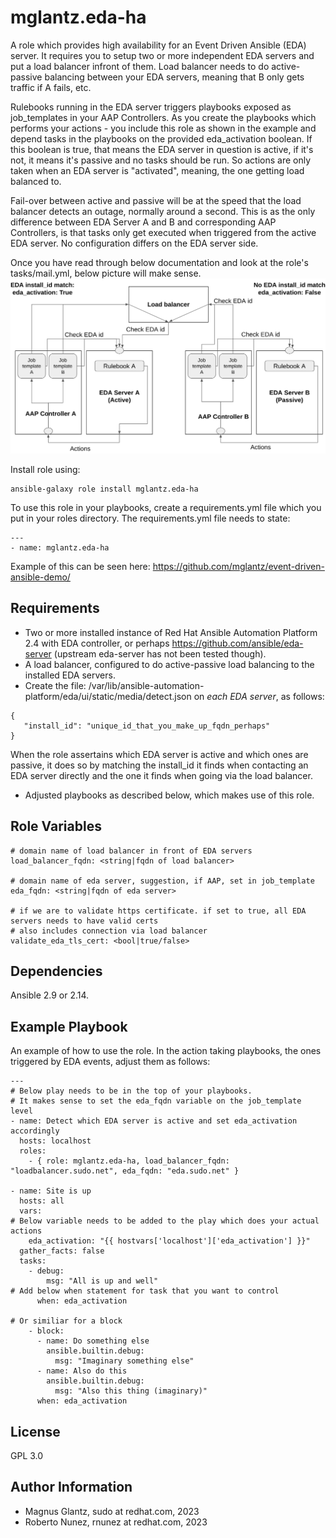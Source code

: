 mglantz.eda-ha
=========

A role which provides high availability for an Event Driven Ansible (EDA) server.
It requires you to setup two or more independent EDA servers and put a load balancer infront of them.
Load balancer needs to do active-passive balancing between your EDA servers, meaning that B only gets traffic if A fails, etc.

Rulebooks running in the EDA server triggers playbooks exposed as job_templates in your AAP Controllers. As you create the playbooks which performs your actions - you include this role as shown in the example and depend tasks in the playbooks on the provided eda_activation boolean. If this boolean is true, that means the EDA server in question is active, if it's not, it means it's passive and no tasks should be run. So actions are only taken when an EDA server is "activated", meaning, the one getting load balanced to.

Fail-over between active and passive will be at the speed that the load balancer detects an outage, normally around a second. This is as the only difference between EDA Server A and B and corresponding AAP Controllers, is that tasks only get executed when triggered from the active EDA server. No configuration differs on the EDA server side.

Once you have read through below documentation and look at the role's tasks/mail.yml, below picture will make sense.
![See architectural overview on GitHub if broken](https://github.com/mglantz/eda-ha/blob/main/eda-ha.png)

Install role using:
```
ansible-galaxy role install mglantz.eda-ha
```

To use this role in your playbooks, create a requirements.yml file which you put in your roles directory.
The requirements.yml file needs to state:
```
---    
- name: mglantz.eda-ha
```
Example of this can be seen here: https://github.com/mglantz/event-driven-ansible-demo/

Requirements
------------
* Two or more installed instance of Red Hat Ansible Automation Platform 2.4 with EDA controller, or perhaps https://github.com/ansible/eda-server (upstream eda-server has not been tested though).
* A load balancer, configured to do active-passive load balancing to the installed EDA servers.
* Create the file: /var/lib/ansible-automation-platform/eda/ui/static/media/detect.json on _each EDA server_, as follows:
```
{
   "install_id": "unique_id_that_you_make_up_fqdn_perhaps"
}
```
When the role assertains which EDA server is active and which ones are passive, it does so by matching the install_id it finds when contacting an EDA server directly and the one it finds when going via the load balancer.
* Adjusted playbooks as described below, which makes use of this role.

Role Variables
--------------
```
# domain name of load balancer in front of EDA servers
load_balancer_fqdn: <string|fqdn of load balancer> 

# domain name of eda server, suggestion, if AAP, set in job_template
eda_fqdn: <string|fqdn of eda server>

# if we are to validate https certificate. if set to true, all EDA servers needs to have valid certs
# also includes connection via load balancer
validate_eda_tls_cert: <bool|true/false>
```

Dependencies
------------
Ansible 2.9 or 2.14.

Example Playbook
----------------

An example of how to use the role.
In the action taking playbooks, the ones triggered by EDA events, adjust them as follows:
```
---
# Below play needs to be in the top of your playbooks.
# It makes sense to set the eda_fqdn variable on the job_template level
- name: Detect which EDA server is active and set eda_activation accordingly
  hosts: localhost
  roles:
    - { role: mglantz.eda-ha, load_balancer_fqdn: "loadbalancer.sudo.net", eda_fqdn: "eda.sudo.net" }

- name: Site is up
  hosts: all
  vars:
# Below variable needs to be added to the play which does your actual actions
    eda_activation: "{{ hostvars['localhost']['eda_activation'] }}"
  gather_facts: false
  tasks:
    - debug:
        msg: "All is up and well"
# Add below when statement for task that you want to control
      when: eda_activation

# Or similiar for a block
    - block: 
      - name: Do something else
        ansible.builtin.debug:
          msg: "Imaginary something else"
      - name: Also do this
        ansible.builtin.debug:
          msg: "Also this thing (imaginary)"
      when: eda_activation
```

License
-------

GPL 3.0

Author Information
------------------

* Magnus Glantz, sudo at redhat.com, 2023
* Roberto Nunez, rnunez at redhat.com, 2023
